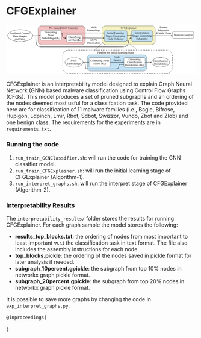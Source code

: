 # CFGExplainer

![model](images/fig1_CFGExplainer-pipeline_v9_combined.jpg)

CFGExplainer is an interpretability model designed to explain Graph Neural Network (GNN) based malware classification using Control Flow Graphs (CFGs).
This model produces a set of pruned subgraphs and an ordering of the nodes deemed most usful for a classifcation task. The code provided here are for classification of 11 malware families (i.e., Bagle, Bifrose, Hupigon, Ldpinch, Lmir, Rbot, Sdbot, Swizzor, Vundo, Zbot and Zlob) and one benign class. The requirements for the experiments are in `requirements.txt`.

### Running the code

1. `run_train_GCNClassifier.sh`: will run the code for training the GNN classifier model.
2. `run_train_CFGExplainer.sh`: will run the initial learning stage of CFGExplainer (Algorithm-1).
3. `run_interpret_graphs.sh`: will run the interpret stage of CFGExplainer (Algorithm-2).

### Interpretability Results

The `interpretability_results/` folder stores the results for running CFGExplainer. For each graph sample the model stores the following:

+ **results_top_blocks.txt**: the ordering of nodes from most important to least important w.r.t the classification task in text format. The file also includes the assembly instructions for each node.
+ **top_blocks.pickle**: the ordering of the nodes saved in pickle format for later analysis if needed.
+ **subgraph_10percent.gpickle**: the subgraph from top 10% nodes in networkx graph pickle format.
+ **subgraph_20percent.gpickle**: the subgraph from top 20% nodes in networkx graph pickle format.

It is possible to save more graphs by changing the code in `exp_interpret_graphs.py`.

```
@inproceedings{

}
```
